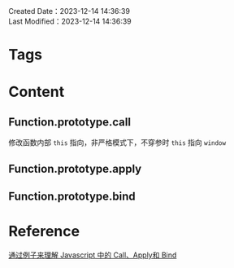 Created Date：2023-12-14 14:36:39  
Last Modified：2023-12-14 14:36:39

# Tags

# Content

## Function.prototype.call

修改函数内部 `this` 指向，非严格模式下，不穿参时 `this` 指向 `window`

## Function.prototype.apply

## Function.prototype.bind

# Reference

[通过例子来理解 Javascript 中的 Call、Apply和 Bind](https://www.freecodecamp.org/chinese/news/understand-call-apply-and-bind-in-javascript-with-examples)
